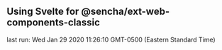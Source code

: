 ## Using Svelte for @sencha/ext-web-components-classic

last run: Wed Jan 29 2020 11:26:10 GMT-0500 (Eastern Standard Time)